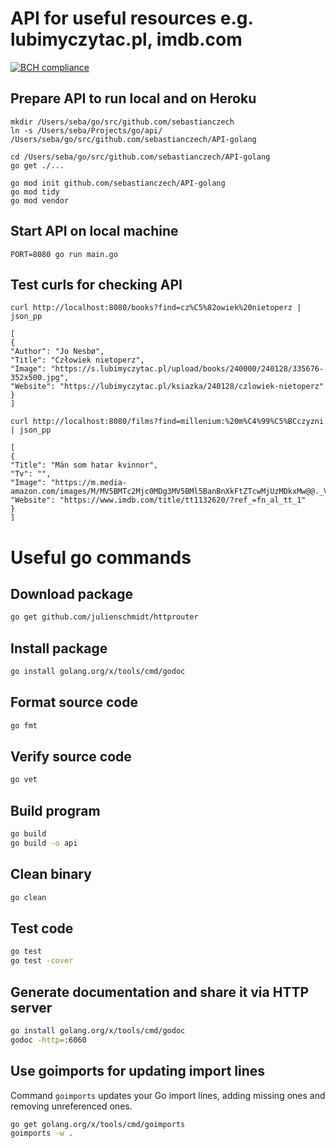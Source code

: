 # API for useful resources e.g. lubimyczytac.pl, imdb.com

[![BCH compliance](https://bettercodehub.com/edge/badge/sebastianczech/API-golang?branch=master)](https://bettercodehub.com/)


## Prepare API to run local and on Heroku

```
mkdir /Users/seba/go/src/github.com/sebastianczech
ln -s /Users/seba/Projects/go/api/ /Users/seba/go/src/github.com/sebastianczech/API-golang

cd /Users/seba/go/src/github.com/sebastianczech/API-golang
go get ./...

go mod init github.com/sebastianczech/API-golang
go mod tidy
go mod vendor
```

## Start API on local machine

```
PORT=8080 go run main.go 
```

## Test curls for checking API

```
curl http://localhost:8080/books?find=cz%C5%82owiek%20nietoperz | json_pp

[
{
"Author": "Jo Nesbø",
"Title": "Człowiek nietoperz",
"Image": "https://s.lubimyczytac.pl/upload/books/240000/240128/335676-352x500.jpg",
"Website": "https://lubimyczytac.pl/ksiazka/240128/czlowiek-nietoperz"
}
]

curl http://localhost:8080/films?find=millenium:%20m%C4%99%C5%BCczyzni | json_pp

[
{
"Title": "Män som hatar kvinnor",
"Tv": "",
"Image": "https://m.media-amazon.com/images/M/MV5BMTc2Mjc0MDg3MV5BMl5BanBnXkFtZTcwMjUzMDkxMw@@._V1_UX182_CR0,0,182,268_AL_.jpg",
"Website": "https://www.imdb.com/title/tt1132620/?ref_=fn_al_tt_1"
}
]
```

# Useful go commands

## Download package

```bash
go get github.com/julienschmidt/httprouter
```

## Install package

```bash
go install golang.org/x/tools/cmd/godoc
```

## Format source code

```bash
go fmt
```

## Verify source code

```bash
go vet
```

## Build program

```bash
go build
go build -o api
```

## Clean binary

```bash
go clean
```

## Test code

```bash
go test
go test -cover
```

## Generate documentation and share it via HTTP server

```bash
go install golang.org/x/tools/cmd/godoc
godoc -http=:6060
```

## Use goimports for updating import lines

Command ``goimports`` updates your Go import lines, adding missing ones and removing unreferenced ones.

```bash
go get golang.org/x/tools/cmd/goimports
goimports -w .
```
